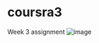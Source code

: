 # coursra3
Week 3 assignment
![image](https://user-images.githubusercontent.com/75488501/235351278-f71fd64b-1b89-4ef4-b613-571630d7ad33.png)

